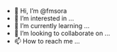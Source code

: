 - 👋 Hi, I’m @fmsora
- 👀 I’m interested in ...
- 🌱 I’m currently learning ...
- 💞️ I’m looking to collaborate on ...
- 📫 How to reach me ...

<!---
fmsora/fmsora is a ✨ special ✨ repository because its `README.md` (this file) appears on your GitHub profile.
You can click the Preview link to take a look at your changes.
--->
